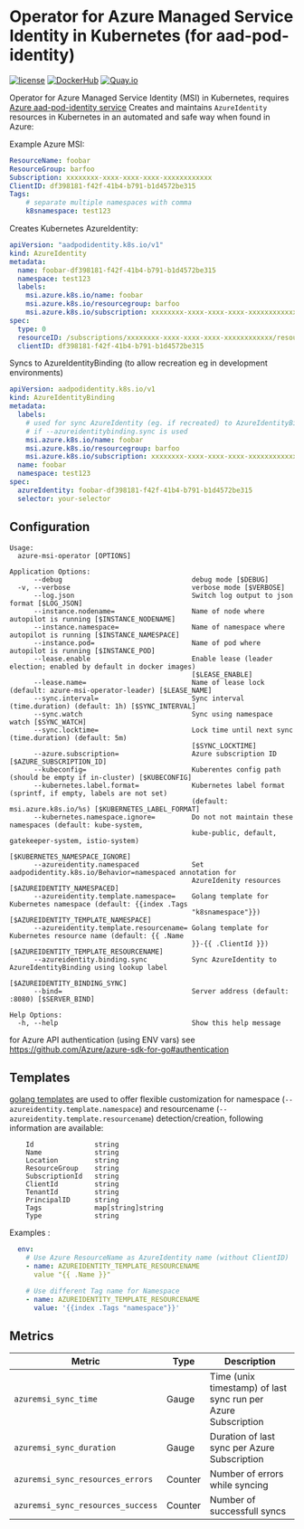 Operator for Azure Managed Service Identity in Kubernetes (for aad-pod-identity)
================================================================================

[![license](https://img.shields.io/github/license/webdevops/azure-msi-operator.svg)](https://github.com/webdevops/azure-msi-operator/blob/master/LICENSE)
[![DockerHub](https://img.shields.io/badge/DockerHub-webdevops%2Fazure--msi--operator-blue)](https://hub.docker.com/r/webdevops/azure-msi-operator/)
[![Quay.io](https://img.shields.io/badge/Quay.io-webdevops%2Fazure--msi--operator-blue)](https://quay.io/repository/webdevops/azure-msi-operator)

Operator for Azure Managed Service Identity (MSI) in Kubernetes, requires [Azure aad-pod-identity service](https://github.com/Azure/aad-pod-identity)
Creates and maintains `AzureIdentity` resources in Kubernetes in an automated and safe way when found in Azure:

Example Azure MSI:
```yaml
ResourceName: foobar
ResourceGroup: barfoo
Subscription: xxxxxxxx-xxxx-xxxx-xxxx-xxxxxxxxxxxx
ClientID: df398181-f42f-41b4-b791-b1d4572be315
Tags:
    # separate multiple namespaces with comma
    k8snamespace: test123
```

Creates Kubernetes AzureIdentity:
```yaml
apiVersion: "aadpodidentity.k8s.io/v1"
kind: AzureIdentity
metadata:
  name: foobar-df398181-f42f-41b4-b791-b1d4572be315
  namespace: test123
  labels:
    msi.azure.k8s.io/name: foobar
    msi.azure.k8s.io/resourcegroup: barfoo
    msi.azure.k8s.io/subscription: xxxxxxxx-xxxx-xxxx-xxxx-xxxxxxxxxxxx
spec:
  type: 0
  resourceID: /subscriptions/xxxxxxxx-xxxx-xxxx-xxxx-xxxxxxxxxxxx/resourcegroups/barfoo/providers/Microsoft.ManagedIdentity/userAssignedIdentities/foobar
  clientID: df398181-f42f-41b4-b791-b1d4572be315
```

Syncs to AzureIdentityBinding (to allow recreation eg in development environments)
```yaml
apiVersion: aadpodidentity.k8s.io/v1
kind: AzureIdentityBinding
metadata:
  labels:
    # used for sync AzureIdentity (eg. if recreated) to AzureIdentityBinding
    # if --azureidentitybinding.sync is used
    msi.azure.k8s.io/name: foobar
    msi.azure.k8s.io/resourcegroup: barfoo
    msi.azure.k8s.io/subscription: xxxxxxxx-xxxx-xxxx-xxxx-xxxxxxxxxxxx
  name: foobar
  namespace: test123
spec:
  azureIdentity: foobar-df398181-f42f-41b4-b791-b1d4572be315
  selector: your-selector
```

Configuration
-------------

```
Usage:
  azure-msi-operator [OPTIONS]

Application Options:
      --debug                                debug mode [$DEBUG]
  -v, --verbose                              verbose mode [$VERBOSE]
      --log.json                             Switch log output to json format [$LOG_JSON]
      --instance.nodename=                   Name of node where autopilot is running [$INSTANCE_NODENAME]
      --instance.namespace=                  Name of namespace where autopilot is running [$INSTANCE_NAMESPACE]
      --instance.pod=                        Name of pod where autopilot is running [$INSTANCE_POD]
      --lease.enable                         Enable lease (leader election; enabled by default in docker images)
                                             [$LEASE_ENABLE]
      --lease.name=                          Name of lease lock (default: azure-msi-operator-leader) [$LEASE_NAME]
      --sync.interval=                       Sync interval (time.duration) (default: 1h) [$SYNC_INTERVAL]
      --sync.watch                           Sync using namespace watch [$SYNC_WATCH]
      --sync.locktime=                       Lock time until next sync (time.duration) (default: 5m)
                                             [$SYNC_LOCKTIME]
      --azure.subscription=                  Azure subscription ID [$AZURE_SUBSCRIPTION_ID]
      --kubeconfig=                          Kuberentes config path (should be empty if in-cluster) [$KUBECONFIG]
      --kubernetes.label.format=             Kubernetes label format (sprintf, if empty, labels are not set)
                                             (default: msi.azure.k8s.io/%s) [$KUBERNETES_LABEL_FORMAT]
      --kubernetes.namespace.ignore=         Do not not maintain these namespaces (default: kube-system,
                                             kube-public, default, gatekeeper-system, istio-system)
                                             [$KUBERNETES_NAMESPACE_IGNORE]
      --azureidentity.namespaced             Set aadpodidentity.k8s.io/Behavior=namespaced annotation for
                                             AzureIdenity resources [$AZUREIDENTITY_NAMESPACED]
      --azureidentity.template.namespace=    Golang template for Kubernetes namespace (default: {{index .Tags
                                             "k8snamespace"}}) [$AZUREIDENTITY_TEMPLATE_NAMESPACE]
      --azureidentity.template.resourcename= Golang template for Kubernetes resource name (default: {{ .Name
                                             }}-{{ .ClientId }}) [$AZUREIDENTITY_TEMPLATE_RESOURCENAME]
      --azureidentity.binding.sync           Sync AzureIdentity to AzureIdentityBinding using lookup label
                                             [$AZUREIDENTITY_BINDING_SYNC]
      --bind=                                Server address (default: :8080) [$SERVER_BIND]

Help Options:
  -h, --help                                 Show this help message
```

for Azure API authentication (using ENV vars) see https://github.com/Azure/azure-sdk-for-go#authentication


Templates
---------

[golang templates](https://golang.org/pkg/text/template/) are used to offer flexible customization for
namespace (`--azureidentity.template.namespace`) and resourcename (`--azureidentity.template.resourcename`)
detection/creation, following information are available:
```
    Id               string
    Name             string
    Location         string
    ResourceGroup    string
    SubscriptionId   string
    ClientId         string
    TenantId         string
    PrincipalID      string
    Tags             map[string]string
    Type             string
```

Examples :
```yaml
  env:
    # Use Azure ResourceName as AzureIdentity name (without ClientID)
    - name: AZUREIDENTITY_TEMPLATE_RESOURCENAME
      value "{{ .Name }}"

    # Use different Tag name for Namespace
    - name: AZUREIDENTITY_TEMPLATE_RESOURCENAME
      value: '{{index .Tags "namespace"}}'
```

Metrics
-------

| Metric                                         | Type         | Description                                                                           |
|------------------------------------------------|--------------|---------------------------------------------------------------------------------------|
| `azuremsi_sync_time`                           | Gauge        | Time (unix timestamp) of last sync run per Azure Subscription                         |
| `azuremsi_sync_duration`                       | Gauge        | Duration of last sync per Azure Subscription                                          |
| `azuremsi_sync_resources_errors`               | Counter      | Number of errors while syncing                                                        |
| `azuremsi_sync_resources_success`              | Counter      | Number of successfull syncs                                                           |
